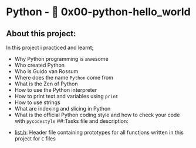 # Python - :page_with_curl: 0x00-python-hello_world
## About this project:
In this project i practiced and learnt;
- Why Python programming is awesome
- Who created Python
- Who is Guido van Rossum
- Where does the name `Python` come from
- What is the Zen of Python
- How to use the Python interpreter
- How to print text and variables using `print`
- How to use strings
- What are indexing and slicing in Python
- What is the official Python coding style and how to check your code with `pycodestyle`
##:Tasks file and description:
* [list.h](./list.h): Header file containing prototypes for all functions written in this project for `C` files
